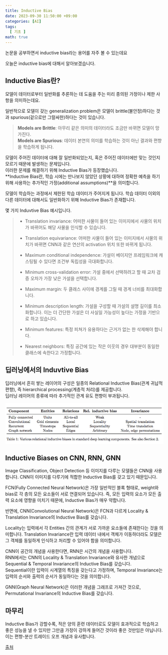 ```yaml
---
title: Inductive Bias
date: 2023-09-30 11:50:00 +09:00
categories: [AI]
tags:
  [ 기초 ]
math: true
---
```


논문을 공부하면서 inductive bias라는 용어를 자주 볼 수 있는데요

오늘은 inductive bias에 대해서 알아보겠습니다.

## Inductive Bias란?

모델이 데이터로부터 일반화를 추론하는 데 도움을 주는 미리 종의된 가정이나 제한 사항을 의미하는데요.

일반적으로 모델이 갖는 generalization problem은 모델이 brittle(불안정)하다는 것과 spurious(겉으로만 그럴싸한)하다는 것이 있습니다.

> **Models are Brittle**: 아무리 같은 의미의 데이터라도 조금만 바뀌면 모델이 망가진다.  
> **Models are Spurious**: 데이터 본연의 의미를 학습하는 것이 아닌 결과와 편향을 학습하게 됩니다.

모델이 주어진 데이터에 대해 잘 일반화되었는지, 혹은 주어진 데이터에만 맞는 것인지 모르기 때문에 발생하는 문제입니다.  
이러한 문제를 해결하기 위해 Inductive Bias가 등장했습니다.  
**Inductive Bias란, 학습 시에는 만나보지 않았던 상황에 대하여 정확한 예측을 하기 위해 사용하는 추가적인 가정(additional assumptions)**을 의미합니다.  

모델이 학습하는 과정에서 제한된 학습 데이터가 주어지게 됩니다. 학습 데이터 이외의 다른 데이터에 대해서도 일반화하기 위해 Inductive Bias가 존재합니다.

몇 가지 Induvtive Bias 예시입니다.

>- Translation invariance: 어떠한 사물이 들어 있는 이미지에서 사물의 위치가 바뀌어도 해당 사물을 인식할 수 있습니다.
>
>- Translation equivariance: 어떠한 사물이 들어 있는 이미지에서 사물의 위치가 바뀌면 CNN과 같은 연산의 activation 위치 또한 바뀌게 됩니다.
>
>- Maximum conditional independence: 가설이 베이지안 프레임워크에 캐스팅될 수 있다면 조건부 독립성을 극대화합니다.
>
>- Minimum cross-validation error: 가설 중에서 선택하려고 할 때 교차 검증 오차가 가장 낮은 가설을 선택합니다.
>
>- Maximum margin: 두 클래스 사이에 경계를 그릴 때 경계 너비를 최대화합니다.
>
>- Minimum description length: 가설을 구성할 때 가설의 설명 길이를 최소화합니다. 이는 더 간단한 가설은 더 사실일 가능성이 높다는 가정을 기반으로 하고 있습니다.
>
>- Minimum features: 특정 피쳐가 유용하다는 근거가 없는 한 삭제해야 합니다.
>
>- Nearest neighbors: 특징 공간에 있는 작은 이웃의 경우 대부분이 동일한 클래스에 속한다고 가정합니다.


## 딥러닝에서의 Induvtive Bias

딥러닝에서 흔히 쌓는 레이어의 구성은 일종의 Relational Inductive Bias(관계 귀납적 편향), 즉 hierarchical processing(계층적 처리)를 제공합니다.  
딥러닝 레이어의 종류에 따라 추가적인 관계 유도 편향이 부과됩니다.  

![fig7](/assets/img/inductive_bias/fig7.png)

## Inductive Biases on CNN, RNN, GNN

Image Classification, Object Detection 등 이미지를 다루는 모델들은 CNN을 사용합니다. CNN이 이미지를 다루기에 적합한 Inductive Bias를 갖고 있기 때문입니다. 

FCN(Fully Connected Neural Network)은 가장 일반적인 블록 형태로, weight와 bias로 각 층의 모든 요소들이 서로 연결되어 있습니다. 즉, 모든 입력의 요소가 모든 출력 요소에 영향을 미치기 때문에, Inductive Bias가 매우 약합니다.

반면에, CNN(Convolutional Neural Network)은 FCN과 다르게 Locality & Translation Invariance의 Inductive Bias를 갖습니다.

Locality는 입력에서 각 Entities 간의 관계가 서로 가까운 요소들에 존재한다는 것을 의미합니다. Translation Invariance란 입력 데이터 내에서 객체가 이동하더라도 모델은 그 객체를 동일하게 인식하고 처리할 수 있어야 함을 의미합니다.

CNN이 공간의 개념을 사용한다면, RNN은 시간의 개념을 사용합니다.   
RNN에서는 CNN의 Locality & Translation Invariance와 유사한 개념으로 Sequential & Temporal Invariance의 Inductive Bias를 갖습니다.  
Sequential이란 입력이 시계열의 특징을 갖는다고 가정하며, Temporal Invariance는 입력의 순서와 출력의 순서가 동일하다는 것을 의미합니다.

GNN(Graph Neural Network)은 이러한 개념을 그래프로 가져간 것으로, Permutational Invariance의 Inductive Bias를 갖습니다.



## 마무리

Inductive Bias가 강할수록, 적은 양의 훈련 데이터로도 모델이 효과적으로 학습하고 좋은 성능을 낼 수 있지만 그만큼 가정이 강하게 들어간 것이라 좋은 것만임은 아닙니다. 이는 편향-분산 트레이드 오프 개념과 유사합니다.


[출처](https://velog.io/@euisuk-chung/Inductive-Bias%EB%9E%80)